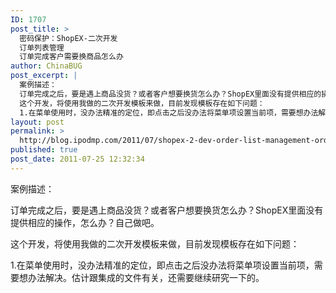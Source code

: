 ```yaml
---
ID: 1707
post_title: >
  密码保护：ShopEX-二次开发
  订单列表管理
  订单完成客户需要换商品怎么办
author: ChinaBUG
post_excerpt: |
  案例描述：
  订单完成之后，要是遇上商品没货？或者客户想要换货怎么办？ShopEX里面没有提供相应的操作，怎么办？自己做吧。
  这个开发，将使用我做的二次开发模板来做，目前发现模板存在如下问题：
  1.在菜单使用时，没办法精准的定位，即点击之后没办法将菜单项设置当前项，需要想办法解决。估计跟集成的文件有关，还需要继续研究一下的。
layout: post
permalink: >
  http://blog.ipodmp.com/2011/07/shopex-2-dev-order-list-management-order-fulfillment-to-customer-needs-for-product-how-to-do.html
published: true
post_date: 2011-07-25 12:32:34
---
```

案例描述：

订单完成之后，要是遇上商品没货？或者客户想要换货怎么办？ShopEX里面没有提供相应的操作，怎么办？自己做吧。

这个开发，将使用我做的二次开发模板来做，目前发现模板存在如下问题：

1.在菜单使用时，没办法精准的定位，即点击之后没办法将菜单项设置当前项，需要想办法解决。估计跟集成的文件有关，还需要继续研究一下的。

~~~待续。